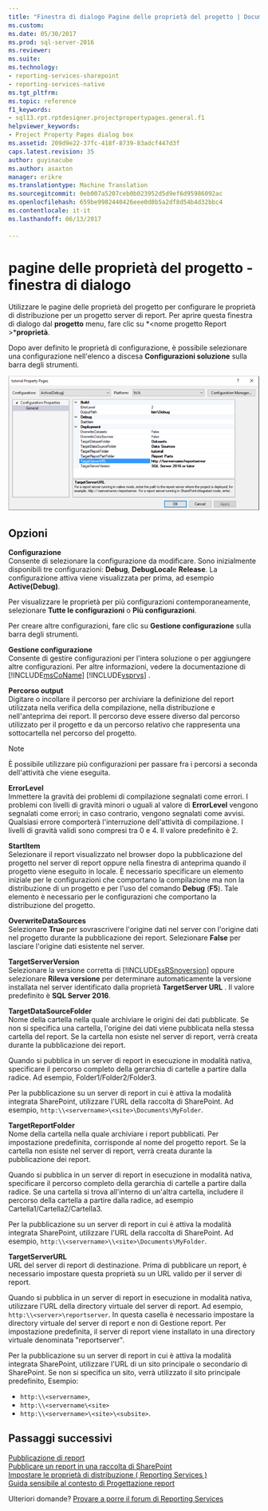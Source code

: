 ```yaml
---
title: "Finestra di dialogo Pagine delle proprietà del progetto | Documenti Microsoft"
ms.custom: 
ms.date: 05/30/2017
ms.prod: sql-server-2016
ms.reviewer: 
ms.suite: 
ms.technology:
- reporting-services-sharepoint
- reporting-services-native
ms.tgt_pltfrm: 
ms.topic: reference
f1_keywords:
- sql13.rpt.rptdesigner.projectpropertypages.general.f1
helpviewer_keywords:
- Project Property Pages dialog box
ms.assetid: 209d9e22-37fc-418f-8739-83adcf447d3f
caps.latest.revision: 35
author: guyinacube
ms.author: asaxton
manager: erikre
ms.translationtype: Machine Translation
ms.sourcegitcommit: 0eb007a5207ceb0b023952d5d9ef6d95986092ac
ms.openlocfilehash: 659be9982440426eee0d8b5a2df8d54b4d32bbc4
ms.contentlocale: it-it
ms.lasthandoff: 06/13/2017

---
```


# <a name="project-property-pages-dialog-box"></a>pagine delle proprietà del progetto - finestra di dialogo

  Utilizzare le pagine delle proprietà del progetto per configurare le proprietà di distribuzione per un progetto server di report. Per aprire questa finestra di dialogo dal **progetto** menu, fare clic su  *\<nome progetto Report >***proprietà**.  
  
 Dopo aver definito le proprietà di configurazione, è possibile selezionare una configurazione nell'elenco a discesa **Configurazioni soluzione** sulla barra degli strumenti.  

![ssrs_project_properties](../../reporting-services/reports/media/ssrs-project-properties.png)
  
## <a name="options"></a>Opzioni  
 **Configurazione**  
 Consente di selezionare la configurazione da modificare. Sono inizialmente disponibili tre configurazioni: **Debug**, **DebugLocal**e **Release**. La configurazione attiva viene visualizzata per prima, ad esempio **Active(Debug)**.  
  
 Per visualizzare le proprietà per più configurazioni contemporaneamente, selezionare **Tutte le configurazioni** o **Più configurazioni**.  
  
 Per creare altre configurazioni, fare clic su **Gestione configurazione** sulla barra degli strumenti.  
  
 **Gestione configurazione**  
 Consente di gestire configurazioni per l'intera soluzione o per aggiungere altre configurazioni. Per altre informazioni, vedere la documentazione di [!INCLUDE[msCoName](../../includes/msconame-md.md)] [!INCLUDE[vsprvs](../../includes/vsprvs-md.md)] .  
  
 **Percorso output**  
 Digitare o incollare il percorso per archiviare la definizione del report utilizzata nella verifica della compilazione, nella distribuzione e nell'anteprima dei report. Il percorso deve essere diverso dal percorso utilizzato per il progetto e da un percorso relativo che rappresenta una sottocartella nel percorso del progetto.  
  
> [!NOTE]  
>  È possibile utilizzare più configurazioni per passare fra i percorsi a seconda dell'attività che viene eseguita.  
  
 **ErrorLevel**  
 Immettere la gravità dei problemi di compilazione segnalati come errori. I problemi con livelli di gravità minori o uguali al valore di **ErrorLevel** vengono segnalati come errori; in caso contrario, vengono segnalati come avvisi. Qualsiasi errore comporterà l'interruzione dell'attività di compilazione. I livelli di gravità validi sono compresi tra 0 e 4. Il valore predefinito è 2.  
  
 **StartItem**  
 Selezionare il report visualizzato nel browser dopo la pubblicazione del progetto nel server di report oppure nella finestra di anteprima quando il progetto viene eseguito in locale. È necessario specificare un elemento iniziale per le configurazioni che comportano la compilazione ma non la distribuzione di un progetto e per l'uso del comando **Debug** (**F5**). Tale elemento è necessario per le configurazioni che comportano la distribuzione del progetto.  
  
 **OverwriteDataSources**  
 Selezionare **True** per sovrascrivere l'origine dati nel server con l'origine dati nel progetto durante la pubblicazione dei report. Selezionare **False** per lasciare l'origine dati esistente nel server.  
  
 **TargetServerVersion**  
 Selezionare la versione corretta di [!INCLUDE[ssRSnoversion](../../includes/ssrsnoversion-md.md)] oppure selezionare **Rileva versione** per determinare automaticamente la versione installata nel server identificato dalla proprietà **TargetServer URL** . Il valore predefinito è **SQL Server 2016**.  
  
 **TargetDataSourceFolder**  
 Nome della cartella nella quale archiviare le origini dei dati pubblicate. Se non si specifica una cartella, l'origine dei dati viene pubblicata nella stessa cartella del report. Se la cartella non esiste nel server di report, verrà creata durante la pubblicazione dei report.  
  
 Quando si pubblica in un server di report in esecuzione in modalità nativa, specificare il percorso completo della gerarchia di cartelle a partire dalla radice. Ad esempio, Folder1/Folder2/Folder3.  
  
 Per la pubblicazione su un server di report in cui è attiva la modalità integrata SharePoint, utilizzare l'URL della raccolta di SharePoint. Ad esempio, `http:\\<servername>\<site>\Documents\MyFolder`.  
  
 **TargetReportFolder**  
 Nome della cartella nella quale archiviare i report pubblicati. Per impostazione predefinita, corrisponde al nome del progetto report. Se la cartella non esiste nel server di report, verrà creata durante la pubblicazione dei report.  
  
 Quando si pubblica in un server di report in esecuzione in modalità nativa, specificare il percorso completo della gerarchia di cartelle a partire dalla radice. Se una cartella si trova all'interno di un'altra cartella, includere il percorso della cartella a partire dalla radice, ad esempio Cartella1/Cartella2/Cartella3.  
  
 Per la pubblicazione su un server di report in cui è attiva la modalità integrata SharePoint, utilizzare l'URL della raccolta di SharePoint. Ad esempio, `http:\\<servername>\\<site>\Documents\MyFolder`.  
  
 **TargetServerURL**  
 URL del server di report di destinazione. Prima di pubblicare un report, è necessario impostare questa proprietà su un URL valido per il server di report.  
  
 Quando si pubblica in un server di report in esecuzione in modalità nativa, utilizzare l'URL della directory virtuale del server di report. Ad esempio, `http:\\<server>\reportserver`. In questa casella è necessario impostare la directory virtuale del server di report e non di Gestione report. Per impostazione predefinita, il server di report viene installato in una directory virtuale denominata "reportserver".  
  
 Per la pubblicazione su un server di report in cui è attiva la modalità integrata SharePoint, utilizzare l'URL di un sito principale o secondario di SharePoint. Se non si specifica un sito, verrà utilizzato il sito principale predefinito, Esempio: 
+ `http:\\<servername>`, 
+ `http:\\<servername\<site>` 
+ `http:\\<servername>\<site>\<subsite>`.  

## <a name="next-steps"></a>Passaggi successivi

[Pubblicazione di report](http://msdn.microsoft.com/library/ef5a514e-e818-4041-a8b0-15835f9a046b)   
[Pubblicare un report in una raccolta di SharePoint](../../reporting-services/reports/publish-a-report-to-a-sharepoint-library.md)   
[Impostare le proprietà di distribuzione &#40; Reporting Services &#41;](../../reporting-services/tools/set-deployment-properties-reporting-services.md)   
[Guida sensibile al contesto di Progettazione report](../../reporting-services/tools/report-designer-f1-help.md)  

Ulteriori domande? [Provare a porre il forum di Reporting Services](http://go.microsoft.com/fwlink/?LinkId=620231)
